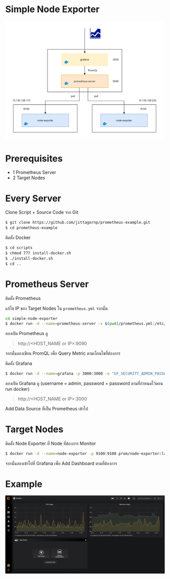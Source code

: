 # Simple Node Exporter

<img src="./prometheus.png" width="700"/>

# Prerequisites

- 1 Prometheus Server
- 2 Target Nodes 

# Every Server

Clone Script + Source Code จาก Git 

```sh
$ git clone https://github.com/jittagornp/prometheus-example.git
$ cd prometheus-example  
```

ติดตั้ง Docker
```sh
$ cd scripts
$ chmod 777 install-docker.sh
$ ./install-docker.sh
$ cd ..
```

# Prometheus Server

ติดตั้ง Prometheus 
  
แก้ไข IP ของ Target Nodes ใน `prometheus.yml` จากนั้น 

```sh
cd simple-node-exporter  
$ docker run -d --name=prometheus-server -v $(pwd)/prometheus.yml:/etc/prometheus/prometheus.yml -p 9090:9090 prom/prometheus:latest 
```

ลองเปิด Prometheus ดู    

> http://<HOST_NAME or IP>:9090 

จากนั้นลองเขียน PromQL เพื่อ Query Metric ตามเงื่อนไขที่ต้องการ 

ติดตั้ง Grafana 
```sh
$ docker run -d --name=grafana -p 3000:3000 -e "GF_SECURITY_ADMIN_PASSWORD=password"  grafana/grafana 
```

ลองเปิด Grafana ดู (username = admin, password = password ตามที่กำหนดไว้ตอน run docker)  

> http://<HOST_NAME or IP>:3000 

Add Data Source ที่เป็น Prometheus เข้าไป

# Target Nodes 

ติดตั้ง Node Exporter ที่ Node ที่ต้องการ Monitor 
```sh
$ docker run -d --name=node-exporter -p 9100:9100 prom/node-exporter:latest 
```

จากนั้นลองเข้าไปที่ Grafana เพื่อ Add Dashboard ตามที่ต้องการ 

# Example 

<img src="./grafana.png" width="700">
